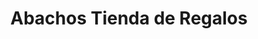 ---
title: "Abachos Tienda de Regalos"
url: /san-martin-texmelucan/abachos-tienda-de-regalos/
shop: regalo
---